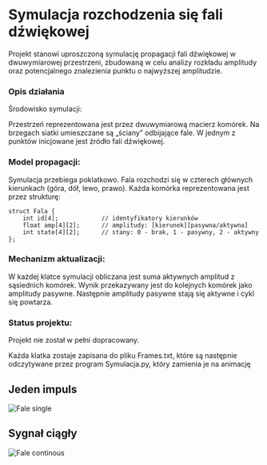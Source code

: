 # Symulacja rozchodzenia się fali dźwiękowej
Projekt stanowi uproszczoną symulację propagacji fali dźwiękowej w dwuwymiarowej przestrzeni, zbudowaną w celu analizy rozkładu amplitudy oraz potencjalnego znalezienia punktu o najwyższej amplitudzie.

### Opis działania
Środowisko symulacji:

Przestrzeń reprezentowana jest przez dwuwymiarową macierz komórek.
Na brzegach siatki umieszczane są „ściany” odbijające fale.
W jednym z punktów inicjowane jest źródło fali dźwiękowej.

### Model propagacji:

Symulacja przebiega poklatkowo.
Fala rozchodzi się w czterech głównych kierunkach (góra, dół, lewo, prawo).
Każda komórka reprezentowana jest przez strukturę:
```
struct Fala {
    int id[4];            // identyfikatory kierunków
    float amp[4][2];      // amplitudy: [kierunek][pasywna/aktywna]
    int state[4][2];      // stany: 0 - brak, 1 - pasywny, 2 - aktywny
};
```
### Mechanizm aktualizacji:

W każdej klatce symulacji obliczana jest suma aktywnych amplitud z sąsiednich komórek.
Wynik przekazywany jest do kolejnych komórek jako amplitudy pasywne.
Następnie amplitudy pasywne stają się aktywne i cykl się powtarza.

### Status projektu:
Projekt nie został w pełni dopracowany.

Każda klatka zostaje zapisana do pliku Frames.txt, które są następnie odczytywane przez program Symulacja.py, który zamienia je na animację

## Jeden impuls  
![Fale single](https://github.com/user-attachments/assets/2a6cccda-9ec0-4267-bd5d-325067af6d1d)  
## Sygnał ciągły  
![Fale continous](https://github.com/user-attachments/assets/3cab95bc-1266-4e67-8921-b236b071c006)



